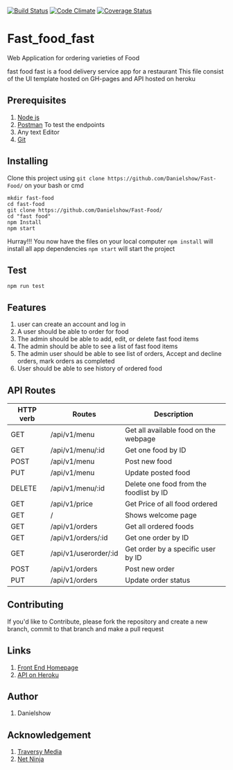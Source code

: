[![Build Status](https://travis-ci.org/Danielshow/Fast-Food.svg?branch=develop)](https://travis-ci.org/Danielshow/Fast-Food)
[![Code Climate](https://codeclimate.com/github/codeclimate/codeclimate/badges/gpa.svg)](https://codeclimate.com/github/Danielshow/Fast-Food)
[![Coverage Status](https://coveralls.io/repos/github/Danielshow/Fast-Food/badge.svg?branch=develop)](https://coveralls.io/github/Danielshow/Fast-Food?branch=develop)
# Fast_food_fast
Web Application for ordering varieties of Food

fast food fast is a food delivery service app for a restaurant
This file consist of the UI template hosted on GH-pages and API hosted on heroku

## Prerequisites
1. [Node js](https://nodejs.org/en/)
2. [Postman](https://www.getpostman.com/) To test the endpoints
3. Any text Editor
4. [Git](https://git-scm.com/downloads)

## Installing

Clone this project using `git clone https://github.com/Danielshow/Fast-Food/` on your bash or cmd

```shell
mkdir fast-food
cd fast-food
git clone https://github.com/Danielshow/Fast-Food/
cd "fast food"
npm Install
npm start
```
Hurray!!! You now have the files on your local computer
`npm install` will install all app dependencies
`npm start` will start the project

## Test
```shell
npm run test
```

## Features
1) user can create an account and log in
2) A user should be able to order for food
3) The admin should be able to add, edit, or delete fast food items
4) The admin should be able to see a list of fast food items
5) The admin user should be able to see list of orders, Accept and decline orders, mark orders as completed
6) User should be able to see history of ordered food

## API Routes

| HTTP verb | Routes  | Description |
|-----------| ------------- | ------------- |
| GET | /api/v1/menu  | Get all available food on the webpage  |
| GET | /api/v1/menu/:id  | Get one food by ID  |
| POST | /api/v1/menu  | Post new food  |
| PUT | /api/v1/menu  | Update posted food |
| DELETE | /api/v1/menu/:id  | Delete one food from the foodlist by ID |
| GET | /api/v1/price  | Get Price of all food ordered |
| GET | /  | Shows welcome page |
| GET | /api/v1/orders  | Get all ordered foods  |
| GET | /api/v1/orders/:id  | Get one order by ID  |
| GET | /api/v1/userorder/:id  | Get order by a specific user by ID  |
| POST | /api/v1/orders | Post new order |
| PUT | /api/v1/orders  | Update order status  |

## Contributing

If you'd like to Contribute, please fork the repository and create a new branch, commit to that branch and make a pull request

## Links

1. [Front End Homepage](https://danielshow.github.io/Fast-Food/)
2. [API on Heroku](https://evening-island-29552.herokuapp.com/api/v1)

## Author

1. Danielshow

## Acknowledgement

1. [Traversy Media](https://www.youtube.com/user/TechGuyWeb)
2. [Net Ninja](https://www.youtube.com/channel/UCW5YeuERMmlnqo4oq8vwUpg)
